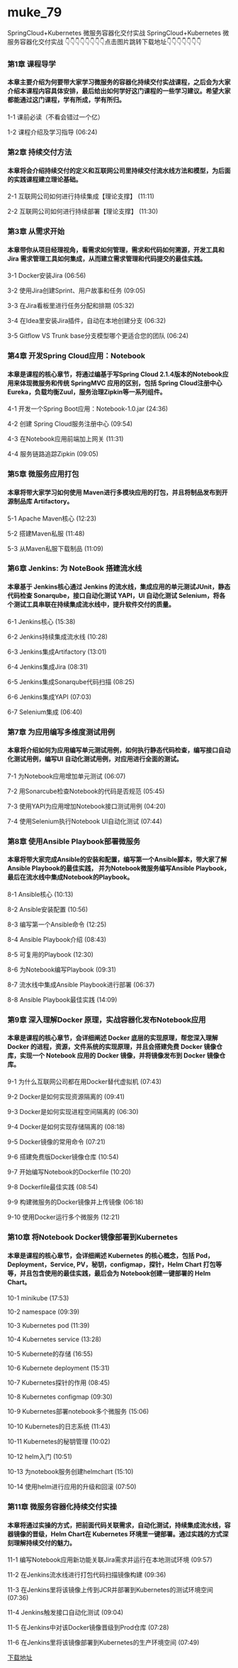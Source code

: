 # muke_79
SpringCloud+Kubernetes 微服务容器化交付实战
SpringCloud+Kubernetes 微服务容器化交付实战
👇👇👇👇👇👇👇👇点击图片跳转下载地址👇👇👇👇👇👇👇
### 第1章 课程导学 

#### 本章主要介绍为何要带大家学习微服务的容器化持续交付实战课程，之后会为大家介绍本课程内容具体安排，最后给出如何学好这门课程的一些学习建议。希望大家都能通过这门课程，学有所成，学有所归。
1-1 课前必读（不看会错过一个亿）

1-2 课程介绍及学习指导 (06:24)


### 第2章 持续交付方法 

#### 本章将会介绍持续交付的定义和互联网公司里持续交付流水线方法和模型，为后面的实践课程建立理论基础。
2-1 互联网公司如何进行持续集成【理论支撑】 (11:11)

2-2 互联网公司如何进行持续部署【理论支撑】 (11:30)


### 第3章 从需求开始

#### 本章带你从项目经理视角，看需求如何管理，需求和代码如何溯源，开发工具和 Jira 需求管理工具如何集成，从而建立需求管理和代码提交的最佳实践。
3-1 Docker安装Jira (06:56)

3-2 使用Jira创建Sprint、用户故事和任务 (09:05)

3-3 在Jira看板里进行任务分配和排期 (05:32)

3-4 在Idea里安装Jira插件，自动在本地创建分支 (06:32)

3-5 Gitflow VS Trunk base分支模型哪个更适合您的团队 (06:24)


### 第4章 开发Spring Cloud应用：Notebook

#### 本章是课程的核心章节，将通过编基于写Spring Cloud 2.1.4版本的Notebook应用来体现微服务和传统 SpringMVC 应用的区别，包括 Spring Cloud注册中心Eureka，负载均衡Zuul，服务治理Zipkin等一系列组件。
4-1 开发一个Spring Boot应用：Notebook-1.0.jar (24:36)

4-2 创建 Spring Cloud服务注册中心 (09:54)

4-3 在Notebook应用前端加上网关 (11:31)

4-4 服务链路追踪Zipkin (09:05)


### 第5章 微服务应用打包 

#### 本章将带大家学习如何使用 Maven进行多模块应用的打包，并且将制品发布到开源制品库 Artifactory。
5-1 Apache Maven核心 (12:23)

5-2 搭建Maven私服 (11:48)

5-3 从Maven私服下载制品 (11:09)


### 第6章 Jenkins: 为 NoteBook 搭建流水线

#### 本章基于 Jenkins核心通过 Jenkins 的流水线，集成应用的单元测试JUnit，静态代码检查 Sonarqube，接口自动化测试 YAPI，UI 自动化测试 Selenium，将各个测试工具串联在持续集成流水线中，提升软件交付的质量。
6-1 Jenkins核心 (15:38)

6-2 Jenkins持续集成流水线 (10:28)

6-3 Jenkins集成Artifactory (13:01)

6-4 Jenkins集成Jira (08:31)

6-5 Jenkins集成Sonarqube代码扫描 (08:25)

6-6 Jenkins集成YAPI (07:03)

6-7 Selenium集成 (06:40)


### 第7章 为应用编写多维度测试用例

#### 本章将介绍如何为应用编写单元测试用例，如何执行静态代码检查，编写接口自动化测试用例，编写UI 自动化测试用例，对应用进行全面的测试。
7-1 为Notebook应用增加单元测试 (06:07)

7-2 用Sonarcube检查Notebook的代码是否规范 (05:45)

7-3 使用YAPI为应用增加Notebook接口测试用例 (04:20)

7-4 使用Selenium执行Notebook UI自动化测试 (07:44)


### 第8章 使用Ansible Playbook部署微服务

#### 本章将带大家完成Ansible的安装和配置，编写第一个Ansible脚本，带大家了解Ansible Playbook的最佳实践， 并为Notebook微服务编写Ansible Playbook，最后在流水线中集成Notebook的Playbook。
8-1 Ansible核心 (10:13)

8-2 Ansible安装配置 (10:56)

8-3 编写第一个Ansible命令 (12:25)

8-4 Ansible Playbook介绍 (08:43)

8-5 可复用的Playbook (12:30)

8-6 为Notebook编写Playbook (09:31)

8-7 流水线中集成Ansible Playbook进行部署 (06:37)

8-8 Ansible Playbook最佳实践 (14:09)


### 第9章 深入理解Docker 原理，实战容器化发布Notebook应用

#### 本章是课程的核心章节，会详细阐述 Docker 底层的实现原理，帮您深入理解 Docker 的进程，资源，文件系统的实现原理，并且会搭建免费 Docker 镜像仓库，实现一个 Notebook 应用的 Docker 镜像，并将镜像发布到 Docker 镜像仓库。
9-1 为什么互联网公司都在用Docker替代虚拟机 (07:43)

9-2 Docker是如何实现资源隔离的 (09:41)

9-3 Docker是如何实现进程空间隔离的 (06:30)

9-4 Docker是如何实现存储隔离的 (08:18)

9-5 Docker镜像的常用命令 (07:21)

9-6 搭建免费版Docker镜像仓库 (10:54)

9-7 开始编写Notebook的Dockerfile (10:20)

9-8 Dockerfile最佳实践 (08:54)

9-9 构建微服务的Docker镜像并上传镜像 (06:18)

9-10 使用Docker运行多个微服务 (12:21)


### 第10章 将Notebook Docker镜像部署到Kubernetes

#### 本章是课程的核心章节，会详细阐述 Kubernetes 的核心概念，包括 Pod，Deployment，Service, PV，秘钥，configmap，探针，Helm Chart 打包等等，并且包含使用的最佳实践，最后会为 Notebook创建一键部署的 Helm Chart。
10-1 minikube (17:53)

10-2 namespace (09:39)

10-3 Kubernetes pod (11:39)

10-4 Kubernetes service (13:28)

10-5 Kubernete的存储 (16:55)

10-6 Kubernete deployment (15:31)

10-7 Kubernetes探针的作用 (08:45)

10-8 Kubernetes configmap (09:30)

10-9 Kubernetes部署notebook多个微服务 (15:06)

10-10 Kubernetes的日志系统 (11:43)

10-11 Kubernetes的秘钥管理 (10:02)

10-12 helm入门 (10:51)

10-13 为notebook服务创建helmchart (15:10)

10-14 使用helm进行应用的升级和回滚 (07:50)


### 第11章 微服务容器化持续交付实操

#### 本章将通过实操的方式，把前面代码关联需求，自动化测试，持续集成流水线，容器镜像的晋级，Helm Chart在 Kubernetes 环境里一键部署。通过实践的方式深刻理解持续交付的魅力。
11-1 编写Notebook应用新功能关联Jira需求并运行在本地测试环境 (09:57)

11-2 在Jenkins流水线进行打包代码扫描镜像构建 (09:36)

11-3 在Jenkins里将该镜像上传到JCR并部署到Kubernetes的测试环境空间 (07:36)

11-4 Jenkins触发接口自动化测试 (09:04)

11-5 在Jenkins中对该Docker镜像晋级到Prod仓库 (07:28)

11-6 在Jenkins里将该镜像部署到Kubernetes的生产环境空间 (07:49)


[下载地址](https://51xueit.vip "下载地址")
